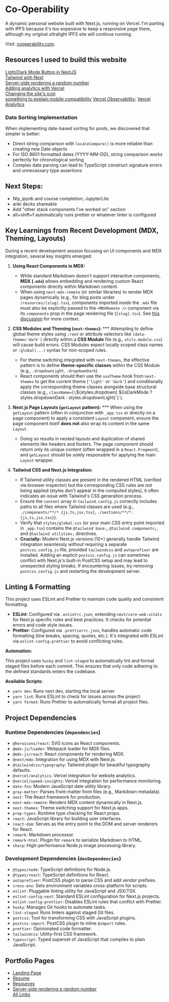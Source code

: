 # Co-Operability

A dynamic personal website built with Next.js, running on Vercel. I'm parting with IPFS because it's too expensive to keep a responsive page there, although my original ultralight IPFS site will continue running.

Visit: [cooperability.com](https://www.cooperability.com).

## Resources I used to build this website
[Light/Dark Mode Button in NextJS](https://www.youtube.com/watch?v=optD7ns4ISQ) \
[Tailwind with Next](https://nextjs.org/docs/app/building-your-application/styling/tailwind-css) \
[Server-side rendering a random number](https://auroratide.com/resources/server-side-rendering-a-random-number) \
[Adding analytics with Vercel](https://ahmadrosid.com/blog/vercel-analytics-tutorial) \
[Changing the site's icon](https://stackoverflow.com/questions/74353529/how-to-add-a-favicon-to-a-nextjs-app-structure-possible-hydration-issue) \
[something to explain mobile compatibility](https://en.wikipedia.org/wiki/Web_Compatibility_Test_for_Mobile_Browsers)
[Vercel Observability](https://vercel.com/docs/observability); [Vercel Analytics](https://vercel.com/docs/analytics)

### Date Sorting Implementation
When implementing date-based sorting for posts, we discovered that simpler is better:
- Direct string comparison with `localeCompare()` is more reliable than creating new Date objects
- For ISO 8601 formatted dates (YYYY-MM-DD), string comparison works perfectly for chronological sorting
- Complex date parsing can lead to TypeScript construct signature errors and unnecessary type assertions

## Next Steps:
- Nlp_ipynb and course completion; JupyterLite
- anki decks shareable
- Add "other stack components I've worked on" section
- alt+shift+f automatically runs prettier or whatever linter is configured

## Key Learnings from Recent Development (MDX, Theming, Layouts)

During a recent development session focusing on UI components and MDX integration, several key insights emerged:

1.  **Using React Components in MDX:**
    *   While standard Markdown doesn't support interactive components, **MDX (`.mdx`)** allows embedding and rendering custom React components directly within Markdown content.
    *   When using `next-mdx-remote` (or similar libraries) to render MDX pages dynamically (e.g., for blog posts under `/resources/[slug].tsx`), components imported *inside* the `.mdx` file must also be explicitly passed to the `<MDXRemote />` component via its `components` prop in the page rendering file (`[slug].tsx`). See [this discussion](https://github.com/vercel/next.js/discussions/39719) for more context.

2.  **CSS Modules and Theming (`next-themes`):**
    ***   Attempting to define global theme styles using `:root` or attribute selectors like `[data-theme='dark']` directly within a **CSS Module** file (e.g., `utils.module.css`) will cause build errors. CSS Modules expect locally scoped class names or `:global(...)` syntax for non-scoped rules.
    *   For theme switching integrated with `next-themes`, the effective pattern is to define **theme-specific classes** within the CSS Module (e.g., `.dropdownLight`, `.dropdownDark`).
    *   React components should then use the `useTheme` hook from `next-themes` to get the current theme (`'light'` or `'dark'`) and conditionally apply the corresponding theme classes alongside base structural classes (e.g., `className={\`\${styles.dropdown} \${isDarkMode ? styles.dropdownDark : styles.dropdownLight}\`}`).

3.  **Next.js Page Layouts (`getLayout` pattern):**
    ***   When using the `getLayout` pattern (often in conjunction with `_app.tsx` or directly on a page component) to apply a consistent `Layout` component, ensure the page component itself **does not** also wrap its content in the same `Layout`.
    *   Doing so results in nested layouts and duplication of shared elements like headers and footers. The page component should return only its unique content (often wrapped in a `React.Fragment`), and `getLayout` should be solely responsible for applying the main `Layout` wrapper.

4.  **Tailwind CSS and Next.js Integration:**
    *   If Tailwind utility classes are present in the rendered HTML (verified via browser inspector) but the corresponding CSS rules are not being applied (styles don't appear in the computed styles), it often indicates an issue with Tailwind's CSS generation process.
    *   Ensure the `content` array in `tailwind.config.js` correctly includes paths to all files where Tailwind classes are used (e.g., `./components/**/*.{js,ts,jsx,tsx}`, `./sections/**/*.{js,ts,jsx,tsx}`).
    *   Verify that `styles/global.css` (or your main CSS entry point imported in `_app.tsx`) contains the `@tailwind base;`, `@tailwind components;`, and `@tailwind utilities;` directives.
    *   **Crucially:** Modern Next.js versions (10+) generally handle Tailwind integration seamlessly *without* requiring a separate `postcss.config.js` file, provided `tailwindcss` and `autoprefixer` are installed. Adding an explicit `postcss.config.js` can sometimes conflict with Next.js's built-in PostCSS setup and may lead to unexpected styling breaks. If encountering issues, try removing `postcss.config.js` and restarting the development server.

## Linting & Formatting

This project uses ESLint and Prettier to maintain code quality and consistent formatting.

- **ESLint**: Configured via `.eslintrc.json`, extending `next/core-web-vitals` for Next.js specific rules and best practices. It checks for potential errors and code style issues.
- **Prettier**: Configured via `.prettierrc.json`, handles automatic code formatting (line breaks, spacing, quotes, etc.). It's integrated with ESLint via `eslint-config-prettier` to avoid conflicting rules.

**Automation:**

This project uses `husky` and `lint-staged` to automatically lint and format staged files before each commit. This ensures that only code adhering to the defined standards enters the codebase.

**Available Scripts:**
- `yarn dev`: Runs next dev, starting the local server
- `yarn lint`: Runs ESLint to check for issues across the project.
- `yarn format`: Runs Prettier to automatically format all project files.

## Project Dependencies

### Runtime Dependencies (`dependencies`)

- `@heroicons/react`: SVG icons as React components.
- `@mdx-js/loader`: Webpack loader for MDX files.
- `@mdx-js/react`: React components for rendering MDX.
- `@next/mdx`: Integration for using MDX with Next.js.
- `@tailwindcss/typography`: Tailwind plugin for beautiful typography defaults.
- `@vercel/analytics`: Vercel integration for website analytics.
- `@vercel/speed-insights`: Vercel integration for performance monitoring.
- `date-fns`: Modern JavaScript date utility library.
- `gray-matter`: Parses front-matter from files (e.g., Markdown metadata).
- `next`: The React framework for production.
- `next-mdx-remote`: Renders MDX content dynamically in Next.js.
- `next-themes`: Theme switching support for Next.js apps.
- `prop-types`: Runtime type checking for React props.
- `react`: JavaScript library for building user interfaces.
- `react-dom`: Serves as the entry point to the DOM and server renderers for React.
- `remark`: Markdown processor.
- `remark-html`: Plugin for `remark` to serialize Markdown to HTML.
- `sharp`: High-performance Node.js image processing library.

### Development Dependencies (`devDependencies`)

- `@types/node`: TypeScript definitions for Node.js.
- `@types/react`: TypeScript definitions for React.
- `autoprefixer`: PostCSS plugin to parse CSS and add vendor prefixes.
- `cross-env`: Sets environment variables cross-platform for scripts.
- `eslint`: Pluggable linting utility for JavaScript and JSX/TSX.
- `eslint-config-next`: Standard ESLint configuration for Next.js projects.
- `eslint-config-prettier`: Disables ESLint rules that conflict with Prettier.
- `husky`: Manages Git hooks to automate tasks.
- `lint-staged`: Runs linters against staged Git files.
- `postcss`: Tool for transforming CSS with JavaScript plugins.
- `postcss-import`: PostCSS plugin to inline `@import` rules.
- `prettier`: Opinionated code formatter.
- `tailwindcss`: Utility-first CSS framework.
- `typescript`: Typed superset of JavaScript that compiles to plain JavaScript.

## Portfolio Pages

*   [Landing Page](https://auroratide.com/)
*   [Resume](https://docs.google.com/document/d/15wtKG9juJMYQOI793LvNYMfmeu7hyErO4xWixkTrSHI/edit?usp=sharing)
*   [Resources](https://auroratide.com/resources)
*   [Server-side rendering a random number](https://auroratide.com/resources/server-side-rendering-a-random-number) \
    [All Links](https://auroratide.com/resources/linktree)
